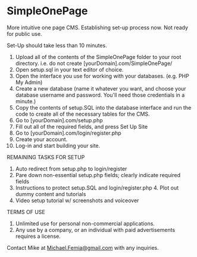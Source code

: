 # SimpleOnePage
More intuitive one page CMS. Establishing set-up process now. Not ready for public use. 

Set-Up should take less than 10 minutes.

1. Upload all of the contents of the SimpleOnePage folder to your root directory. i.e. do not create [yourDomain].com/SimpleOnePage/ 
2. Open setup.sql in your text editor of choice. 
3. Open the interface you use for working with your databases. (e.g. PHP My Admin)
4. Create a new database (name it whatever you want, and choose your database username and password. You'll need those credentials in a minute.)
5. Copy the contents of setup.SQL into the database interface and run the code to create all of the necessary tables for the CMS. 
6. Go to [yourDomain].com/setup.php
7. Fill out all of the required fields, and press Set Up Site
8. Go to [yourDomain].com/login/register.php
9. Create your account. 
10. Log-in and start building your site.

REMAINING TASKS FOR SETUP

1. Auto redirect from setup.php to login/register
2. Pare down non-essential setup.php fields; clearly indicate required fields
3. Instructions to protect setup.SQL and login/register.php
4. Plot out dummy content and tutorials
5. Video setup tutorial w/ screenshots and voiceover

TERMS OF USE
1. Unlimited use for personal non-commercial applications.
2. Any use by a company, or an individual with paid advertisements requires a license. 

Contact Mike at Michael.Femia@gmail.com with any inquiries.
